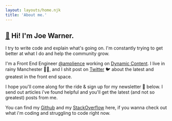 ```yaml
---
layout: layouts/home.njk
title: 'About me.'
---
```


## <a href="https://www.youtube.com/watch?v=G7RgN9ijwE4" class="wave no-link">👋</a> Hi! I'm Joe Warner.

I try to write code and explain what's going on. I'm constantly trying to get better at what I do and help the community grow.

I'm a Front End Engineer [@amplience]() working on [Dynamic Content](). I live in rainy Manchester <span class="bee">🐝</span><span aria-hidden="true" class="bee__hidden">🌹</span>, and I shit post on [Twitter]() 🐦 about the latest and greatest in the front end space.

I hope you'll come along for the ride & sign up for my newsletter 💌 below. I send out articles i've found helpful and you'll get the latest (and not so greatest) posts from me.

You can find my [Github]() and my [StackOverflow]() here, if you wanna check out what i'm coding and struggling to code right now.
